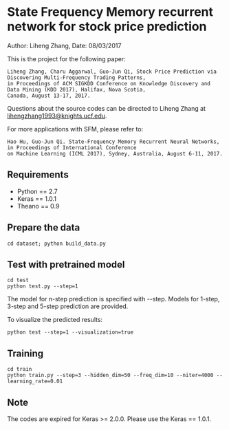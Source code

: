 # State Frequency Memory recurrent network for stock price prediction
Author: Liheng Zhang, Date: 08/03/2017

This is the project for the following paper:
    
    Liheng Zhang, Charu Aggarwal, Guo-Jun Qi, Stock Price Prediction via Discovering Multi-Frequency Trading Patterns,
    in Proceedings of ACM SIGKDD Conference on Knowledge Discovery and Data Mining (KDD 2017), Halifax, Nova Scotia,
    Canada, August 13-17, 2017.
    
Questions about the source codes can be directed to Liheng Zhang at lihengzhang1993@knights.ucf.edu.

For more applications with SFM, please refer to:

    Hao Hu, Guo-Jun Qi. State-Frequency Memory Recurrent Neural Networks, in Proceedings of International Conference
    on Machine Learning (ICML 2017), Sydney, Australia, August 6-11, 2017.
    
## Requirements
- Python == 2.7
- Keras == 1.0.1
- Theano == 0.9

## Prepare the data
    cd dataset; python build_data.py
    
## Test with pretrained model
    cd test
    python test.py --step=1
The model for n-step prediction is specified with --step. Models for 1-step, 3-step and 5-step prediction are provided.

To visualize the predicted results:

    python test --step=1 --visualization=true
    
## Training
    cd train
    python train.py --step=3 --hidden_dim=50 --freq_dim=10 --niter=4000 --learning_rate=0.01
    
## Note
The codes are expired for Keras >= 2.0.0. Please use the Keras == 1.0.1.

    

